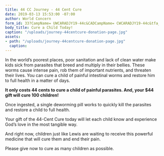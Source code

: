 ```yaml
---
title: 44 CC Journey - 44 Cent Cure
date: 2019-03-13 15:53:00 -07:00
author: World Concern
form_id: 33?CampName= UWCARADJY19-44c&CADCampName= CWCARADJY19-44c&tfa_1202=Cure
body_title: Cure a Child Today!
caption: "/uploads/journey-44centcure-donation-page.jpg"
assets:
- path: "/uploads/journey-44centcure-donation-page.jpg"
  caption: 
---
```


In the world’s poorest places, poor sanitation and lack of clean water make kids sick from parasites that breed and multiply in their bellies. These worms cause intense pain, rob them of important nutrients, and threaten their lives. 
You can cure a child of painful intestinal worms and restore him to full health in a matter of days. 

**It only costs 44 cents to cure a child of painful parasites.  And, your $44 gift will cure 100 children!**

Once ingested, a single deworming pill works to quickly kill the parasites and restore a child to full health. 

Your gift of the 44-Cent Cure today will let each child know and experience God’s love in the most tangible way.

And right now, children just like Lewis are waiting to receive this powerful medicine that will cure them and end their pain.  

Please give now to cure as many children as possible.
